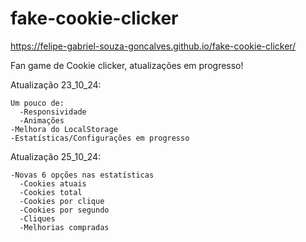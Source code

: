 # fake-cookie-clicker

https://felipe-gabriel-souza-goncalves.github.io/fake-cookie-clicker/

Fan game de Cookie clicker, atualizações em progresso!

Atualização 23_10_24:

    Um pouco de:
      -Responsividade
      -Animações
    -Melhora do LocalStorage
    -Estatísticas/Configurações em progresso

Atualização 25_10_24:

    -Novas 6 opções nas estatísticas
      -Cookies atuais
      -Cookies total
      -Cookies por clique
      -Cookies por segundo
      -Cliques
      -Melhorias compradas
